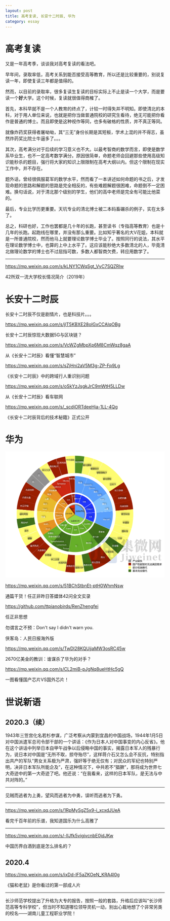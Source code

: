 ```yaml
---
layout: post
title: 高考复读, 长安十二时辰, 华为
category: essay 
---
```


# 高考复读

又是一年高考季，谈谈我对高考复读的看法吧。

早年间，录取率低，高考关系到能否接受高等教育，所以还是比较重要的，别说复读一年，即使复读三年都是值得的。

然而，以目前的录取率，很多复读生复读的目标实际上不止是读一个大学，而是要读一个**好**大学。这个时候，复读就很值得商榷了。

首先，本科早就不是一个人教育的终点了，计较一时得失并不明知。即使清北的本科，对于用人单位来说，也就是把你当做普通院校的研究生看待，绝无可能把你看作是普通的博士。而且即使是这种视作等同，也多有破格的性质，并不真正等同。

就像炸药奖获得者屠呦呦，其“三无”身份长期是其短板，学术上混的并不得志，虽然炸药奖比院士牛逼多了。。。

其次，高考满分对于后续的学习意义也不大。以最考智商的数学而言，即使是数学系毕业生，也不一定高考数学满分。原因很简单，命题老师会回避那些使用高级知识能秒杀的题目，强行将大家的知识上限限制在高考大纲以内。但这个限制在现实工作中，并不存在。

题外话，曾经很佩服葛军的数学水平，然而看了一本讲述如何命题的书之后，才发现命题的思路和解题的思路是完全相反的，有些难题解题很困难，命题倒不一定困难。换句话说，对于清北那个级别的学生，他们的高中老师是完全有可能比他菜的。

最后，专业比学历更重要。天坑专业的清北博士被二本码畜碾杀的例子，实在太多了。

总之，科研也好，工作也罢都是几十年的长跑，甚至读书（专指高等教育）也是十几年的长跑。起跑线在哪里，并没有那么重要。比如知乎著名的大V花姐，本科就是一所普通院校，然而他马上就要理论数学博士毕业了。按照同行的说法，其水平在理论数学博士中，也算的上中上水平了。这应该能秒绝大多数清北的人，毕竟清北做理论数学的博士也不过屈指可数，多数人都智商欠费，转应用数学了。

----

https://mp.weixin.qq.com/s/kLNY1CWqSgt_VyC7SQZRlw

42所双一流大学校长情况简介（2019年）

# 长安十二时辰

长安十二时辰不仅是剧情片，也是科技片。。。

https://mp.weixin.qq.com/s/jlT5KBXE28oIGxCCAlqOBg

长安十二时辰惊现大数据5G与区块链？

https://mp.weixin.qq.com/s/VcWZgMbpXp6M8CmWqz8gaA

从《长安十二时辰》看懂“智慧城市”

https://mp.weixin.qq.com/s/sZjHni2aV5M3g-ZP-Fp9Lg

《长安十二时辰》中的跨域行人重识别问题

https://mp.weixin.qq.com/s/oSkYzJsgkJrC9mWtH5LLDw

从《长安十二时辰》看车联网

https://mp.weixin.qq.com/s/_scdjORTdeeHja-1LL-4Qg

《长安十二时辰背后的技术秘籍》正式公开

# 华为

![](/images/img3/huawei.png)

https://mp.weixin.qq.com/s/51BChStbnEt-ptH0WhmNsw

通篇干货！任正非昨日答媒体42问全文实录

https://github.com/ttpianobirds/RenZhengfei

任正非思想

勿谓言之不预：Don't say I didn't warn you.

侠客岛：人民日报海外版

https://mp.weixin.qq.com/s/TwDl28KQUjjaMW3osRC45w

2670亿美金的教训：谁谋杀了华为的对手？

https://mp.weixin.qq.com/s/CL2miB-pJgNq8ueHtHc5gQ

一图看懂国产芯片VS国外芯片！

# 世说新语

## 2020.3（续）

1943年三笠宫化名若杉参谋，广泛考察从内蒙到宜昌的中国战场，1944年1月5日对中国派遣军总司令部干部的一个讲话：《作为日本人对中国事变的内心反省》。他在这个讲话中列举日本自甲午战争以后侵略中国的事实，揭露日本军人的残暴行为，说日本对中国是“无所不取，掠夺殆尽”，这样蒋介石又怎么会不反抗，特别指出共产的军队“男女关系极为严肃，强奸等于绝无仅有；对民众的军纪也特别严明，决非日本军队所能企及”，在这种情况下，中共若不“猖獗”，那将成为世界七大奇迹中的第一大奇迹了吧。他还说：“在我看来，这样的日本军队，是无法与中共对阵的。”

----

见贼而逃者为上勇，望风而逃者为中勇，误听而逃者为下勇。

----

https://mp.weixin.qq.com/s/1RpMySgZ5x9-i_xcxdJUeA

看完千百年前的乐谱，我知道国乐为什么高雅了

----

https://mp.weixin.qq.com/s/-lIJfk5vigjvcnbE0jdJKw

中国历界白酒到底是怎么排名的？

## 2020.4

https://mp.weixin.qq.com/s/ixDd-lF5aZKOeN_KRA4l0g

《猫和老鼠》是你看过的第一部成人片

----

长沙师范学校提出了升格为大专的报告，按照一般的套路，升格后应该叫“长沙师范高等专科学校”，但当时不知道哪位领导灵机一动，别出心裁地想了个非常另类的校名——湖南儿童工程职业学院！
